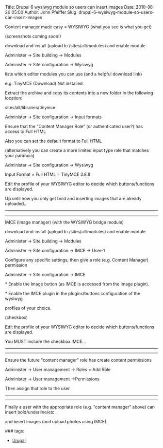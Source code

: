 Title: Drupal 6 wysiwyg module so users can insert images
Date: 2010-08-26 05:00
Author: John Pfeiffer
Slug: drupal-6-wysiwyg-module-so-users-can-insert-images

<div class="field field-name-body field-type-text-with-summary field-label-hidden">
<div class="field-items">
<div class="field-item even">
Content manager made easy = WYSIWYG (what you see is what you get)  

(screenshots coming soon!)

</p>

download and install (upload to /sites/all/modules) and enable module  

Administer -\> Site building -\> Modules

</p>

Administer -\> Site configuration -\> Wysiwyg

</p>

lists which editor modules you can use (and a helpful download link)

</p>

e.g. TinyMCE (Download) Not installed.

</p>

Extract the archive and copy its contents into a new folder in the
following location:  

sites/all/libraries/tinymce

</p>

Administer -\> Site configuration -\> Input formats  

Ensure that the "Content Manager Role" (or authenticated user?) has
access to Full HTML  

Also you can set the default format to Full HTML

</p>

(alternatively you can create a more limited input type role that
matches your paranoia)

</p>

Administer -\> Site configuration -\> Wysiwyg

</p>

Input Format = Full HTML = TinyMCE 3.8.8

</p>

Edit the profile of your WYSIWYG editor to decide which
buttons/functions are displayed.  

Up until now you only get bold and inserting images that are already
uploaded...

</p>

- - - - - - - - - - - - - - - - - - - - - - - - - - - - - - - - - - - -
- - - - - - - - -  

IMCE (image manager) (with the WYSIWYG bridge module)

</p>

download and install (upload to /sites/all/modules) and enable module  

Administer -\> Site building -\> Modules

</p>

Administer -\> Site configuration -\> IMCE -\> User-1  

Configure any specific settings, then give a role (e.g. Content Manager)
permission

</p>

Administer -\> Site configuration -\> IMCE

</p>

\* Enable the Image button (as IMCE is accessed from the Image plugin).

</p>

\* Enable the IMCE plugin in the plugins/buttons configuration of the
wysiwyg  

profiles of your choice.

</p>

(checkbox)

</p>

Edit the profile of your WYSIWYG editor to decide which
buttons/functions are displayed.  

You MUST include the checkbox IMCE...

</p>

- - - - - - - - - - - - - - - - - - - - - - - - - - - - - - - - - - - -
- - - - - - - - -

</p>

Ensure the future "content manager" role has create content permissions  

Administer -\> User management -\> Roles = Add Role  

Administer -\> User management -\>Permissions

</p>

Then assign that role to the user

</p>

- - - - - - - - - - - - - - - - - - - - - - - - - - - - - - - - - - - -
- - - - - - - - -  

Finally a user with the appropriate role (e.g. "content manager" above)
can insert bold/underline/etc.  

and insert images (and upload photos using IMCE).

</p>
<p>
</div>
</div>
</div>
<div class="field field-name-taxonomy-vocabulary-1 field-type-taxonomy-term-reference field-label-above clearfix">
### tags:

-   [Drupal][]

</div>
</p>

  [Drupal]: http://john-pfeiffer.com/category/tags/drupal
